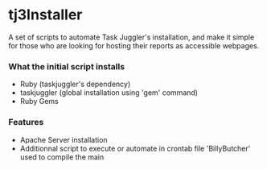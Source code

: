 # tj3Installer

A set of scripts to automate Task Juggler's installation, and make it simple for those who are looking for hosting their reports as accessible webpages. 

### What the initial script installs 

- Ruby (taskjuggler's dependency)
- taskjuggler (global installation using 'gem' command)
- Ruby Gems 


### Features

- Apache Server installation
- Additionnal script to execute or automate in crontab file 'BillyButcher' used to compile the main 
